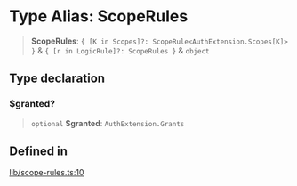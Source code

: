 # Type Alias: ScopeRules

> **ScopeRules**: `{ [K in Scopes]?: ScopeRule<AuthExtension.Scopes[K]> }` & `{ [r in LogicRule]?: ScopeRules }` & `object`

## Type declaration

### $granted?

> `optional` **$granted**: `AuthExtension.Grants`

## Defined in

[lib/scope-rules.ts:10](https://github.com/andreisergiu98/baeta/blob/e352a1ec749c5b23df693f5f8373ac0b75347349/packages/extension-auth/lib/scope-rules.ts#L10)
